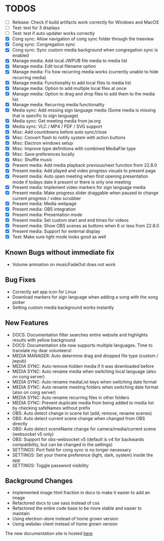 # TODOS

- [ ] Release: Check if build artifacts work correctly for Windows and MacOS
- [ ] Test: test for 3 displays
- [ ] Test: test if auto updater works correctly
- [X] Cong sync: Allow navigation of cong sync folder through the treeview
- [X] Cong sync: Congregation sync
- [X] Cong sync: Sync custom media background when congregation sync is enabled
- [X] Manage media: Add local JWPUB file media to media list
- [X] Manage media: Edit local filename option
- [X] Manage media: Fix how recurring media works (currently unable to hide recurring media)
- [X] Manage media: Functionality to add local files to media list
- [X] Manage media: Option to add multiple local files at once
- [X] Manage media: Option to drag and drop files to add them to the media list
- [X] Manage media: Recurring media functionality
- [X] Media sync: Add missing sign language media (Some media is missing that is specific to sign language)
- [X] Media sync: Get meeting media from jw.org
- [X] Media sync: VLC / MP4 / PDF / SVG support
- [X] Misc: Add countdowns before auto sync/close
- [X] Misc: Convert flash to notify system with action buttons
- [X] Misc: Electron windows setup
- [X] Misc: Improve type definitions with combined MediaFile type
- [X] Misc: Save preferences locally
- [X] Misc: Shuffle music
- [X] Present media: Add media playback previous/next function from 22.8.0
- [X] Present media: Add played and video progress visuals to present page
- [X] Present media: Auto open meeting when first opening presentation mode if todays date it present or there is only one meeting
- [X] Present media: Implement video markers for sign language media
- [X] Present media: Make progress slider draggable when paused to change current progress / video scrubber
- [X] Present media: Media webpage
- [X] Present media: OBS integration
- [X] Present media: Presentation mode
- [X] Present media: Set custom start and end times for videos
- [X] Present media: Show OBS scenes as buttons when 6 or less from 22.8.0
- [X] Present media: Support for external display
- [X] Test: Make sure light mode looks good as well

## Known Bugs without immediate fix

- Volume animation on musicFadeOut does not work

## Bug Fixes

- Correctly set app icon for Linux
- Download markers for sign language when adding a song with the song picker
- Setting custom media background works instantly

## New Features

- DOCS: Documentation filter searches entire website and highlights results with yellow background
- DOCS: Documentation site now supports multiple languages. Time to translate my dear volunteers!
- MEDIA MANAGER: Auto determine drag and dropped file type (custom / jwpub)
- MEDIA SYNC: Auto remove hidden media if it was downloaded before
- MEDIA SYNC: Auto rename media when switching local language (also on cong server)
- MEDIA SYNC: Auto rename mediaList keys when switching date format
- MEDIA SYNC: Auto rename meeting folders when switching date format (also on cong server)
- MEDIA SYNC: Auto rename recurring files in other folders
- MEDIA SYNC: Prevent duplicate media from being added to media list by checking safeNames without prefix
- OBS: Auto detect change in scene list (add, remove, rename scenes)
- OBS: Auto detect current scene change when changed from OBS directly
- OBS: Auto detect sceneName change for camera/media/current scene (websocket v5 only)
- OBS: Support for obs-websocket v5 (default is v4 for backwards compatibility, but can be changed in the settings)
- SETTINGS: Port field for cong sync is no longer necessary
- SETTINGS: Set your theme preference (light, dark, system) inside the app
- SETTINGS: Toggle password visibility

## Background Changes

- Implemented image html fraction in docs to make it easier to add an image
- Refactored docs to use sass instead of css
- Refactored the entire code base to be more stable and easier to maintain
- Using electron-store instead of home grown version
- Using webdav client instead of home grown version

The new documentation site is hosted [here](https://mtdvlpr.github.io/meeting-media-manager/en/)
